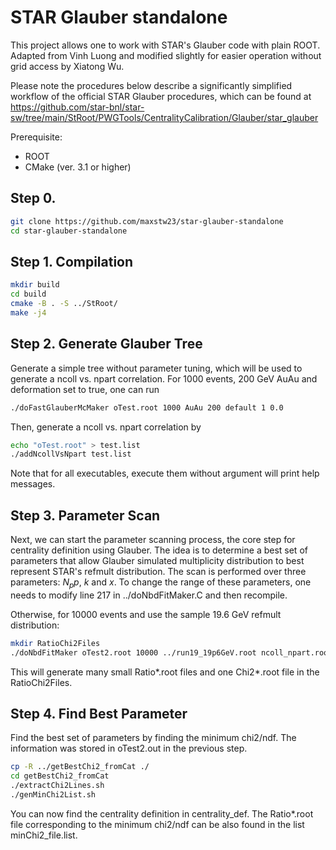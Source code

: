 # STAR Glauber standalone

This project allows one to work with STAR's Glauber code with plain ROOT. Adapted from Vinh Luong and modified slightly for easier operation without grid access by Xiatong Wu. 

Please note the procedures below describe a significantly simplified workflow of the official STAR Glauber procedures, which can be found at https://github.com/star-bnl/star-sw/tree/main/StRoot/PWGTools/CentralityCalibration/Glauber/star_glauber

Prerequisite:
- ROOT
- CMake (ver. 3.1 or higher)

## Step 0.

```bash
git clone https://github.com/maxstw23/star-glauber-standalone
cd star-glauber-standalone
```
## Step 1. Compilation
```bash
mkdir build
cd build
cmake -B . -S ../StRoot/
make -j4
```

## Step 2. Generate Glauber Tree

Generate a simple tree without parameter tuning, which will be used to generate a ncoll vs. npart correlation. For 1000 events, 200 GeV AuAu and deformation set to true, one can run 
```bash
./doFastGlauberMcMaker oTest.root 1000 AuAu 200 default 1 0.0
```
Then, generate a ncoll vs. npart correlation by
```bash
echo "oTest.root" > test.list
./addNcollVsNpart test.list
```

Note that for all executables, execute them without argument will print help messages. 

## Step 3. Parameter Scan
Next, we can start the parameter scanning process, the core step for centrality definition using Glauber. The idea is to determine a best set of parameters that allow Glauber simulated multiplicity distribution to best represent STAR's refmult distribution. The scan is performed over three parameters: $N_pp$, $k$ and $x$. To change the range of these parameters, one needs to modify line 217 in ../doNbdFitMaker.C and then recompile. 

Otherwise, for 10000 events and use the sample 19.6 GeV refmult distribution:
```bash
mkdir RatioChi2Files
./doNbdFitMaker oTest2.root 10000 ../run19_19p6GeV.root ncoll_npart.root 50 1.37 1.0 0.13 1. 1. 1 > oTest2.out
```
This will generate many small Ratio*.root files and one Chi2*.root file in the RatioChi2Files.

## Step 4. Find Best Parameter
Find the best set of parameters by finding the minimum chi2/ndf. The information was stored in oTest2.out in the previous step. 
```bash
cp -R ../getBestChi2_fromCat ./
cd getBestChi2_fromCat
./extractChi2Lines.sh
./genMinChi2List.sh
```
You can now find the centrality definition in centrality_def. The Ratio*.root file corresponding to the minimum chi2/ndf can be also found in the list minChi2_file.list. 
